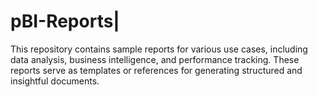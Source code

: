 # pBI-Reports|

This repository contains sample reports for various use cases, including data analysis, business intelligence, and performance tracking. These reports serve as templates or references for generating structured and insightful documents.
